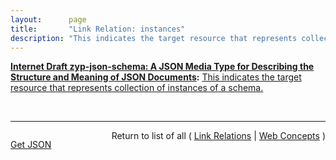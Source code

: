```yaml
---
layout:      page
title:       "Link Relation: instances"
description: "This indicates the target resource that represents collection of instances of a schema."
---
```


**[Internet Draft zyp-json-schema: A JSON Media Type for Describing the Structure and Meaning of JSON Documents](/specs/IETF/I-D/zyp-json-schema "JSON (JavaScript Object Notation) Schema defines the media type &#34;application/schema+json&#34;, a JSON based format for defining the structure of JSON data. JSON Schema provides a contract for what JSON data is required for a given application and how to interact with it. JSON Schema is intended to define validation, documentation, hyperlink navigation, and interaction control of JSON data."):** [This indicates the target resource that represents collection of instances of a schema.](http://tools.ietf.org/html/draft-zyp-json-schema#section-6.1.1.2 "Read documentation for Link Relation &#34;instances&#34;")

<br/>
<hr/>

<p style="float : left"><a href="instances.json" title="Get JSON representing this particular Web Concept">Get JSON</a></p>
<p style="text-align: right">Return to list of all ( <a href="../link-relations">Link Relations</a> | <a href="../">Web Concepts</a> )</p>

